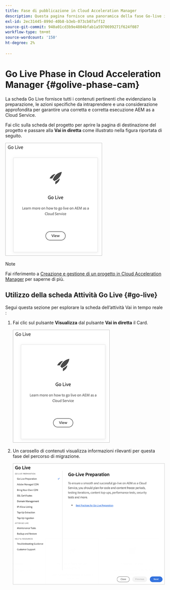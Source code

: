 ```yaml
---
title: Fase di pubblicazione in Cloud Acceleration Manager
description: Questa pagina fornisce una panoramica della fase Go-live in Cloud Acceleration Manager.
exl-id: 2ec31445-899d-40b8-b3eb-073cb07aff12
source-git-commit: 940a01cd3b9e4804bfab1a5970699271f624f087
workflow-type: tm+mt
source-wordcount: '150'
ht-degree: 2%

---
```


# Go Live Phase in Cloud Acceleration Manager {#golive-phase-cam}

La scheda Go Live fornisce tutti i contenuti pertinenti che evidenziano la preparazione, le azioni specifiche da intraprendere e una considerazione approfondita per garantire una corretta e corretta esecuzione AEM as a Cloud Service.

Fai clic sulla scheda del progetto per aprire la pagina di destinazione del progetto e passare alla **Vai in diretta** come illustrato nella figura riportata di seguito.

![immagine](/help/journey-migration/cloud-acceleration-manager/assets/golive-1.png)

>[!NOTE]
>Fai riferimento a [Creazione e gestione di un progetto in Cloud Acceleration Manager](https://experienceleague.adobe.com/docs/experience-manager-cloud-service/moving/cloud-acceleration-manager/using-cam/getting-started-cam.html?lang=en#create-project) per saperne di più.


## Utilizzo della scheda Attività Go Live {#go-live}

Segui questa sezione per esplorare la scheda dell’attività Vai in tempo reale :

1. Fai clic sul pulsante **Visualizza** dal pulsante **Vai in diretta** il Card.

   ![immagine](/help/journey-migration/cloud-acceleration-manager/assets/golive-1.png)

1. Un carosello di contenuti visualizza informazioni rilevanti per questa fase del percorso di migrazione.

   ![immagine](/help/journey-migration/cloud-acceleration-manager/assets/golive-2.png)
